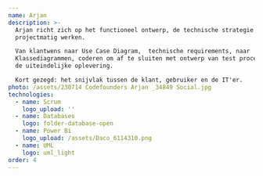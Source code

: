 ```yaml
---
name: Arjan
description: >-
  Arjan richt zich op het functioneel ontwerp, de technische strategie en het
  projectmatig werken.  

  Van klantwens naar Use Case Diagram,  technische requirements, naar
  Klassediagrammen, coderen om af te sluiten met ontwerp van test procedures en
  de uiteindelijke oplevering.

  Kort gezegd: het snijvlak tussen de klant, gebruiker en de IT'er. 
photo: /assets/230714 Codefounders Arjan _34849 Social.jpg
technologies:
  - name: Scrum
    logo_upload: ''
  - name: Databases
    logo: folder-database-open
  - name: Power Bi
    logo_upload: /assets/Daco_6114310.png
  - name: UML
    logo: uml_light
order: 4
---
```














